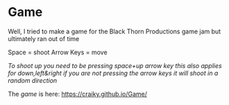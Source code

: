 # Game
Well, I tried to make a game for the Black Thorn Productions game jam but ultimately ran out of time

Space = shoot
Arrow Keys = move

*To shoot up you need to be pressing space+up arrow key this also applies for down,left&right if you are not pressing the arrow keys it will shoot in a random direction*

The _*game*_ is here: https://craiky.github.io/Game/

